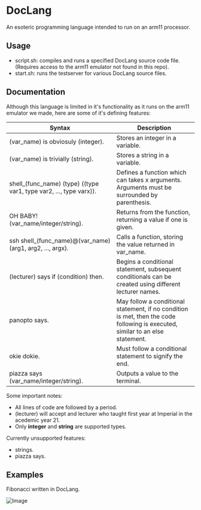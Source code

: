 # DocLang
An esoteric programming language intended to run on an arm11 processor.

## Usage
* script.sh: compiles and runs a specified DocLang source code file. (Requires access to the arm11 emulator not found in this repo).
* start.sh: runs the testserver for various DocLang source files.

## Documentation

Although this language is limited in it's functionality as it runs on the arm11 emulator we made, here are some of it's defining features:

| Syntax                                                             | Description                                                                                                                    |
|--------------------------------------------------------------------|--------------------------------------------------------------------------------------------------------------------------------|
| (var_name) is obviosuly (integer).                                 | Stores an integer in a variable.                                                                                               |
| (var_name) is trivially (string).                                  | Stores a string in a variable.                                                                                                 |
| shell_(func_name) (type) ((type var1, type var2, ..., type varx)). | Defines a function which can takes x arguments. Arguments must be surrounded by parenthesis.                                   |
| OH BABY! (var_name/integer/string).                                | Returns from the function, returning a value if one is given.                                                                  |
| ssh shell_(func_name)@(var_name) (arg1, arg2, ..., argx).          | Calls a function, storing the value returned in var_name.                                                                      |
| (lecturer) says if (condition) then.                               | Begins a conditional statement, subsequent conditionals can be created using different lecturer names.                         |
| panopto says.                                                      | May follow a conditional statement, if no condition is met, then the code following is executed, similar to an else statement. |
| okie dokie.                                                        | Must follow a conditional statement to signify the end.                                                                        |
| piazza says (var_name/integer/string).                             | Outputs a value to the terminal.                                                                                               |

Some important notes:
* All lines of code are followed by a period.
* (lecturer) will accept and lecturer who taught first year at Imperial in the acedemic year 21.
* Only **integer** and **string** are supported types.

Currently unsupported features:
* strings.
* piazza says.

## Examples

Fibonacci written in DocLang.

![Image](https://github.com/Mattattack2531/DocLang/blob/master/doc/sample_source.png)
